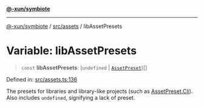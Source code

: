 [**@-xun/symbiote**](../../../README.md)

***

[@-xun/symbiote](../../../README.md) / [src/assets](../README.md) / libAssetPresets

# Variable: libAssetPresets

> `const` **libAssetPresets**: (`undefined` \| [`AssetPreset`](../enumerations/AssetPreset.md))[]

Defined in: [src/assets.ts:136](https://github.com/Xunnamius/symbiote/blob/baed18cf2f0c1f93d21647c3399a412c1e0a2c32/src/assets.ts#L136)

The presets for libraries and library-like projects (such as
[AssetPreset.Cli](../enumerations/AssetPreset.md#cli)). Also includes `undefined`, signifying a lack of
preset.
